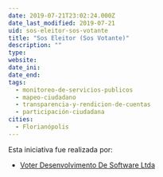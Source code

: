 ```yaml
---
date: 2019-07-21T23:02:24.000Z
date_last_modified: 2019-07-21
uid: sos-eleitor-sos-votante
title: "Sos Eleitor (Sos Votante)"
description: ""
type: 
website: 
date_ini: 
date_end: 
tags:
  - monitoreo-de-servicios-publicos
  - mapeo-ciudadano
  - transparencia-y-rendicion-de-cuentas
  - participación-ciudadana
cities: 
  - Florianópolis
---
```


Esta iniciativa fue realizada por:

- [Voter Desenvolvimento De Software Ltda](/i/voter-desenvolvimento-de-software-ltda.html)
